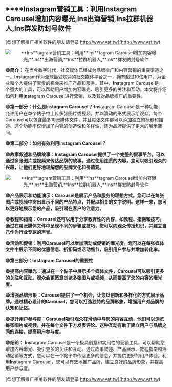 ## ****Ins**tagram营销工具：利用**Ins**tagram Carousel增加内容曝光,**Ins**出海营销,**Ins**拉群机器人,**Ins**群发防封号软件**

[😍想了解推广相关软件的朋友请登录 http://www.vst.tw](http://www.vst.tw)

 <center><img src="https://vst.tw/MP4/tuiguang/png/5.png" alt="**Ins**tagram营销工具：利用**Ins**tagram Carousel增加内容曝光,**Ins**出海营销,**Ins**拉群机器人,**Ins**群发防封号软件"></center>

**😄简介：**
在当今数字时代，社交媒体已经成为品牌推广和内容营销的重要渠道之一。**Ins**tagram作为全球最受欢迎的社交媒体平台之一，拥有超过10亿用户，为企业和个人提供了宝贵的机会来推广产品和服务。其中，**Ins**tagram Carousel是一个强大的工具，可以帮助用户增加内容曝光、吸引更多的关注和互动。本文将介绍如何利用**Ins**tagram Carousel进行营销，以及其对品牌推广的重要性。

**😄第一部分：什么是**Ins**tagram Carousel？**
**Ins**tagram Carousel是一种功能，允许用户在单个帖子中上传多张图片或视频，并以滑动的形式展示给观众。每个Carousel可以包含最多10张媒体文件，并且每张文件都可以添加独立的标题和描述。这个功能不仅增加了内容的创造性和多样性，还为品牌提供了更大的展示空间。

**😄第二部分：如何有效利用**Ins**tagram Carousel？**

**😄故事叙述和品牌故事：**Ins**tagram Carousel提供了一个完整的叙事平台，可以通过多张图片或视频来传达品牌的故事。通过使用连贯的内容，您可以吸引观众的兴趣，让他们更好地理解您的品牌文化和价值观。**

 <center><img src="https://vst.tw/MP4/tuiguang/png/7.png" alt="**Ins**tagram营销工具：利用**Ins**tagram Carousel增加内容曝光,**Ins**出海营销,**Ins**拉群机器人,**Ins**群发防封号软件"></center>

**😄产品展示和功能演示：Carousel是展示产品和服务的理想方式。您可以在每张图片或视频中突出显示不同的产品特点，并配以相关的文字说明。这样一来，您可以更好地展示您的产品，吸引潜在客户的注意力。**

**😄教程和指南：Carousel还可以用于分享教育性的内容，如教程、指南和技巧。通过在每张媒体文件中呈现不同的步骤或技巧，您可以向观众传授知识，并建立自己作为行业专家的声誉。**

**😄活动和促销：利用Carousel可以增加活动或促销的曝光度。您可以在每张媒体文件中展示不同的优惠信息、折扣码或活动细节，吸引用户参与并增加转化率。**

**😄第三部分：**Ins**tagram Carousel的重要性**

**😄提高内容曝光：通过在一个帖子中展示多个媒体文件，Carousel可以吸引更多的关注和互动。观众会更愿意浏览多张图片或视频，从而提高了您的内容的曝光度。**

**😄增强品牌形象：Carousel提供了一个机会，让您以创新和多样化的方式展示品牌。通过精心设计的Carousel，您可以打造独特的品牌形象，增强用户对品牌的认知和记忆。**

**😄提升用户参与度：Carousel吸引观众在滑动中与您的内容互动，他们可以浏览每张图片或视频，并在每个文件下方发表评论。这种互动有助于建立用户与品牌之间的连接，提高用户参与度。**

**😄结论：**
**Ins**tagram Carousel是一个极具创意和实用性的营销工具，可以帮助您增加内容曝光、吸引更多的关注和互动。通过故事叙述、产品展示、教程指南和活动促销等方式，您可以在一个帖子中传达更多的信息，并提供更好的用户体验。利用**Ins**tagram Carousel，您可以有效地推广品牌，建立良好的品牌形象，并提高用户参与度。

[😍想了解推广相关软件的朋友请登录 http://www.vst.tw](http://www.vst.tw)



